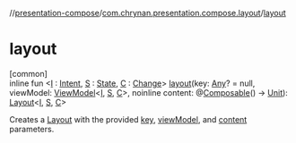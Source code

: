 //[presentation-compose](../../index.md)/[com.chrynan.presentation.compose.layout](index.md)/[layout](layout.md)

# layout

[common]\
inline fun &lt;[I](layout.md) : [Intent](../../../presentation-core/presentation-core/com.chrynan.presentation/-intent/index.md), [S](layout.md) : [State](../../../presentation-core/presentation-core/com.chrynan.presentation/-state/index.md), [C](layout.md) : [Change](../../../presentation-core/presentation-core/com.chrynan.presentation/-change/index.md)&gt; [layout](layout.md)(key: [Any](https://kotlinlang.org/api/latest/jvm/stdlib/kotlin/-any/index.html)? = null, viewModel: [ViewModel](../../../presentation-core/presentation-core/com.chrynan.presentation/-view-model/index.md)&lt;[I](layout.md), [S](layout.md), [C](layout.md)&gt;, noinline content: @[Composable](https://developer.android.com/reference/kotlin/androidx/compose/runtime/Composable.html)() -&gt; [Unit](https://kotlinlang.org/api/latest/jvm/stdlib/kotlin/-unit/index.html)): [Layout](-layout/index.md)&lt;[I](layout.md), [S](layout.md), [C](layout.md)&gt;

Creates a [Layout](-layout/index.md) with the provided [key](layout.md), [viewModel](layout.md), and [content](layout.md) parameters.
